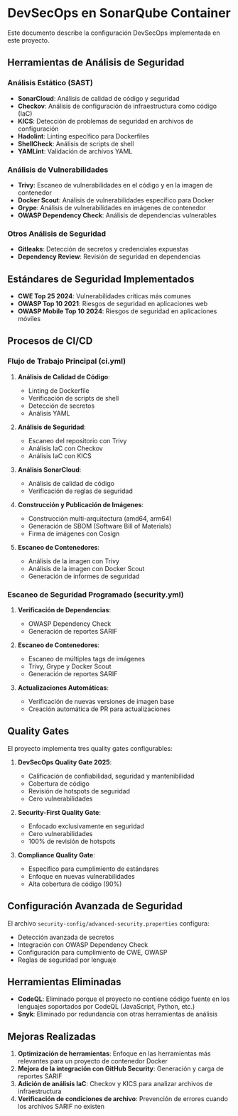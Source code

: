 # DevSecOps en SonarQube Container

Este documento describe la configuración DevSecOps implementada en este proyecto.

## Herramientas de Análisis de Seguridad

### Análisis Estático (SAST)
- **SonarCloud**: Análisis de calidad de código y seguridad
- **Checkov**: Análisis de configuración de infraestructura como código (IaC)
- **KICS**: Detección de problemas de seguridad en archivos de configuración
- **Hadolint**: Linting específico para Dockerfiles
- **ShellCheck**: Análisis de scripts de shell
- **YAMLint**: Validación de archivos YAML

### Análisis de Vulnerabilidades
- **Trivy**: Escaneo de vulnerabilidades en el código y en la imagen de contenedor
- **Docker Scout**: Análisis de vulnerabilidades específico para Docker
- **Grype**: Análisis de vulnerabilidades en imágenes de contenedor
- **OWASP Dependency Check**: Análisis de dependencias vulnerables

### Otros Análisis de Seguridad
- **Gitleaks**: Detección de secretos y credenciales expuestas
- **Dependency Review**: Revisión de seguridad en dependencias

## Estándares de Seguridad Implementados

- **CWE Top 25 2024**: Vulnerabilidades críticas más comunes
- **OWASP Top 10 2021**: Riesgos de seguridad en aplicaciones web
- **OWASP Mobile Top 10 2024**: Riesgos de seguridad en aplicaciones móviles

## Procesos de CI/CD

### Flujo de Trabajo Principal (ci.yml)
1. **Análisis de Calidad de Código**:
   - Linting de Dockerfile
   - Verificación de scripts de shell
   - Detección de secretos
   - Análisis YAML

2. **Análisis de Seguridad**:
   - Escaneo del repositorio con Trivy
   - Análisis IaC con Checkov
   - Análisis IaC con KICS

3. **Análisis SonarCloud**:
   - Análisis de calidad de código
   - Verificación de reglas de seguridad

4. **Construcción y Publicación de Imágenes**:
   - Construcción multi-arquitectura (amd64, arm64)
   - Generación de SBOM (Software Bill of Materials)
   - Firma de imágenes con Cosign

5. **Escaneo de Contenedores**:
   - Análisis de la imagen con Trivy
   - Análisis de la imagen con Docker Scout
   - Generación de informes de seguridad

### Escaneo de Seguridad Programado (security.yml)
1. **Verificación de Dependencias**:
   - OWASP Dependency Check
   - Generación de reportes SARIF

2. **Escaneo de Contenedores**:
   - Escaneo de múltiples tags de imágenes
   - Trivy, Grype y Docker Scout
   - Generación de reportes SARIF

3. **Actualizaciones Automáticas**:
   - Verificación de nuevas versiones de imagen base
   - Creación automática de PR para actualizaciones

## Quality Gates

El proyecto implementa tres quality gates configurables:

1. **DevSecOps Quality Gate 2025**:
   - Calificación de confiabilidad, seguridad y mantenibilidad
   - Cobertura de código
   - Revisión de hotspots de seguridad
   - Cero vulnerabilidades

2. **Security-First Quality Gate**:
   - Enfocado exclusivamente en seguridad
   - Cero vulnerabilidades
   - 100% de revisión de hotspots

3. **Compliance Quality Gate**:
   - Específico para cumplimiento de estándares
   - Enfoque en nuevas vulnerabilidades
   - Alta cobertura de código (90%)

## Configuración Avanzada de Seguridad

El archivo `security-config/advanced-security.properties` configura:

- Detección avanzada de secretos
- Integración con OWASP Dependency Check
- Configuración para cumplimiento de CWE, OWASP
- Reglas de seguridad por lenguaje

## Herramientas Eliminadas

- **CodeQL**: Eliminado porque el proyecto no contiene código fuente en los lenguajes soportados por CodeQL (JavaScript, Python, etc.)
- **Snyk**: Eliminado por redundancia con otras herramientas de análisis

## Mejoras Realizadas

1. **Optimización de herramientas**: Enfoque en las herramientas más relevantes para un proyecto de contenedor Docker
2. **Mejora de la integración con GitHub Security**: Generación y carga de reportes SARIF
3. **Adición de análisis IaC**: Checkov y KICS para analizar archivos de infraestructura
4. **Verificación de condiciones de archivo**: Prevención de errores cuando los archivos SARIF no existen